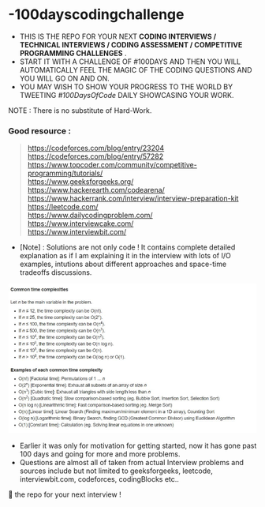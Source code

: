 # -100dayscodingchallenge

* THIS IS THE REPO FOR YOUR NEXT **CODING INTERVIEWS / TECHNICAL INTERVIEWS / CODING ASSESSMENT / COMPETITIVE PROGRAMMING CHALLENGES** .   
* START IT WITH A CHALLENGE OF #100DAYS AND THEN YOU WILL AUTOMATICALLY FEEL THE MAGIC OF THE CODING QUESTIONS AND YOU WILL GO ON AND ON.   
* YOU MAY WISH TO SHOW YOUR PROGRESS TO THE WORLD BY TWEETING _#100DaysOfCode_ DAILY SHOWCASING YOUR WORK.

NOTE : There is no substitute of Hard-Work.

### Good resource :   
> https://codeforces.com/blog/entry/23204  
> https://codeforces.com/blog/entry/57282   
> https://www.topcoder.com/community/competitive-programming/tutorials/     
> https://www.geeksforgeeks.org/    
> https://www.hackerearth.com/codearena/   
> https://www.hackerrank.com/interview/interview-preparation-kit    
> https://leetcode.com/    
> https://www.dailycodingproblem.com/    
> https://www.interviewcake.com/    
> https://www.interviewbit.com/     

* [Note] : Solutions are not only code ! It contains complete detailed explanation as if I am explaining it in the interview with lots of I/O examples, intutions about different approaches and space-time tradeoffs discussions.      

![Image of Yaktocat](cc.JPG)

* Earlier it was only for motivation for getting started, now it has gone past 100 days and going for more and more problems.     
* Questions are almost all of taken from actual Interview problems and sources include but not limited to geeksforgeeks, leetcode, interviewbit.com, codeforces, codingBlocks etc..

🌟 the repo for your next interview !  
